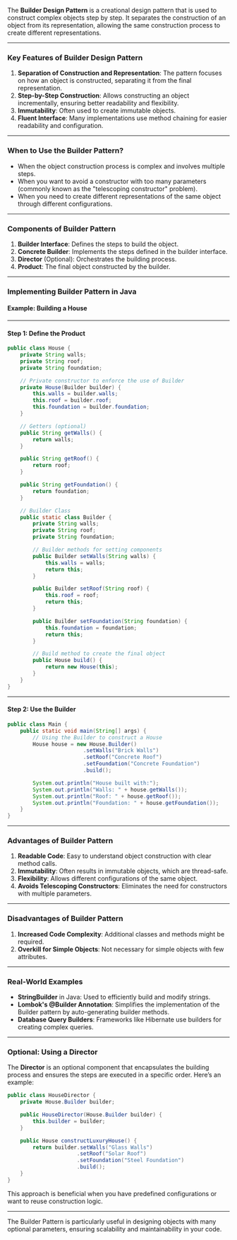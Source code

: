 The **Builder Design Pattern** is a creational design pattern that is used to construct complex objects step by step. It separates the construction of an object from its representation, allowing the same construction process to create different representations.

---

### **Key Features of Builder Design Pattern**
1. **Separation of Construction and Representation**: The pattern focuses on how an object is constructed, separating it from the final representation.
2. **Step-by-Step Construction**: Allows constructing an object incrementally, ensuring better readability and flexibility.
3. **Immutability**: Often used to create immutable objects.
4. **Fluent Interface**: Many implementations use method chaining for easier readability and configuration.

---

### **When to Use the Builder Pattern?**
- When the object construction process is complex and involves multiple steps.
- When you want to avoid a constructor with too many parameters (commonly known as the "telescoping constructor" problem).
- When you need to create different representations of the same object through different configurations.

---

### **Components of Builder Pattern**
1. **Builder Interface**: Defines the steps to build the object.
2. **Concrete Builder**: Implements the steps defined in the builder interface.
3. **Director** (Optional): Orchestrates the building process.
4. **Product**: The final object constructed by the builder.

---

### **Implementing Builder Pattern in Java**

#### Example: Building a House

---

#### **Step 1: Define the Product**
```java
public class House {
    private String walls;
    private String roof;
    private String foundation;

    // Private constructor to enforce the use of Builder
    private House(Builder builder) {
        this.walls = builder.walls;
        this.roof = builder.roof;
        this.foundation = builder.foundation;
    }

    // Getters (optional)
    public String getWalls() {
        return walls;
    }

    public String getRoof() {
        return roof;
    }

    public String getFoundation() {
        return foundation;
    }

    // Builder Class
    public static class Builder {
        private String walls;
        private String roof;
        private String foundation;

        // Builder methods for setting components
        public Builder setWalls(String walls) {
            this.walls = walls;
            return this;
        }

        public Builder setRoof(String roof) {
            this.roof = roof;
            return this;
        }

        public Builder setFoundation(String foundation) {
            this.foundation = foundation;
            return this;
        }

        // Build method to create the final object
        public House build() {
            return new House(this);
        }
    }
}
```

---

#### **Step 2: Use the Builder**
```java
public class Main {
    public static void main(String[] args) {
        // Using the Builder to construct a House
        House house = new House.Builder()
                        .setWalls("Brick Walls")
                        .setRoof("Concrete Roof")
                        .setFoundation("Concrete Foundation")
                        .build();

        System.out.println("House built with:");
        System.out.println("Walls: " + house.getWalls());
        System.out.println("Roof: " + house.getRoof());
        System.out.println("Foundation: " + house.getFoundation());
    }
}
```

---

### **Advantages of Builder Pattern**
1. **Readable Code**: Easy to understand object construction with clear method calls.
2. **Immutability**: Often results in immutable objects, which are thread-safe.
3. **Flexibility**: Allows different configurations of the same object.
4. **Avoids Telescoping Constructors**: Eliminates the need for constructors with multiple parameters.

---

### **Disadvantages of Builder Pattern**
1. **Increased Code Complexity**: Additional classes and methods might be required.
2. **Overkill for Simple Objects**: Not necessary for simple objects with few attributes.

---

### **Real-World Examples**
- **StringBuilder** in Java: Used to efficiently build and modify strings.
- **Lombok's @Builder Annotation**: Simplifies the implementation of the Builder pattern by auto-generating builder methods.
- **Database Query Builders**: Frameworks like Hibernate use builders for creating complex queries.

---

### **Optional: Using a Director**
The **Director** is an optional component that encapsulates the building process and ensures the steps are executed in a specific order. Here’s an example:

```java
public class HouseDirector {
    private House.Builder builder;

    public HouseDirector(House.Builder builder) {
        this.builder = builder;
    }

    public House constructLuxuryHouse() {
        return builder.setWalls("Glass Walls")
                      .setRoof("Solar Roof")
                      .setFoundation("Steel Foundation")
                      .build();
    }
}
```

This approach is beneficial when you have predefined configurations or want to reuse construction logic.

---

The Builder Pattern is particularly useful in designing objects with many optional parameters, ensuring scalability and maintainability in your code.